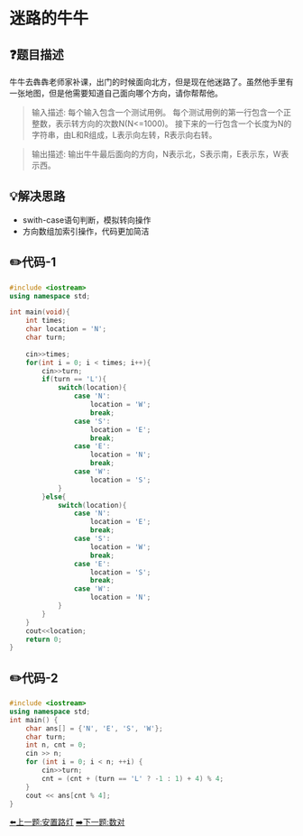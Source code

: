 # 迷路的牛牛

## :question:题目描述
牛牛去犇犇老师家补课，出门的时候面向北方，但是现在他迷路了。虽然他手里有一张地图，但是他需要知道自己面向哪个方向，请你帮帮他。    
>输入描述:
每个输入包含一个测试用例。
每个测试用例的第一行包含一个正整数，表示转方向的次数N(N<=1000)。
接下来的一行包含一个长度为N的字符串，由L和R组成，L表示向左转，R表示向右转。

>输出描述:
输出牛牛最后面向的方向，N表示北，S表示南，E表示东，W表示西。

## :bulb:解决思路
- swith-case语句判断，模拟转向操作
- 方向数组加索引操作，代码更加简洁

## :pencil2:代码-1
```c++
#include <iostream>
using namespace std;

int main(void){
    int times;
    char location = 'N';
    char turn;
    
    cin>>times;
    for(int i = 0; i < times; i++){
        cin>>turn;
        if(turn == 'L'){
            switch(location){
                case 'N':
                    location = 'W';
                    break;
                case 'S':
                    location = 'E';
                    break;
                case 'E':
                    location = 'N';
                    break;
                case 'W':
                    location = 'S';
            }
        }else{
            switch(location){
                case 'N':
                    location = 'E';
                    break;
                case 'S':
                    location = 'W';
                    break;
                case 'E':
                    location = 'S';
                    break;
                case 'W':
                    location = 'N';
            }
        }
    }
    cout<<location;
    return 0;
}
```
## :pencil2:代码-2
```C++
#include <iostream>
using namespace std;
int main() {
    char ans[] = {'N', 'E', 'S', 'W'};
    char turn;
    int n, cnt = 0;
    cin >> n;
    for (int i = 0; i < n; ++i) {
        cin>>turn;
        cnt = (cnt + (turn == 'L' ? -1 : 1) + 4) % 4;
    }
    cout << ans[cnt % 4];
}
```
[:arrow_left:上一题:安置路灯](PlaceStreetLamp.md)
[:arrow_right:下一题:数对](CountNumOfPair.md)